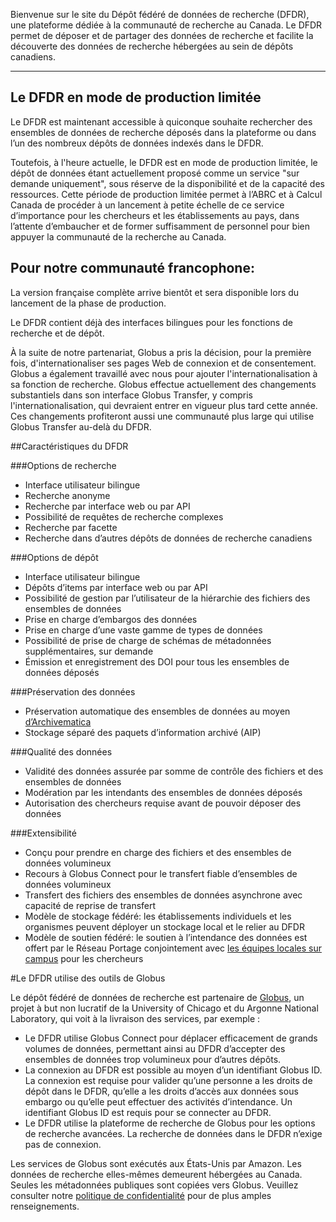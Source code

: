 Bienvenue sur le site du Dépôt fédéré de données de recherche (DFDR), une plateforme dédiée à la communauté de recherche au Canada. Le DFDR permet de déposer et de partager des données de recherche et facilite la découverte des données de recherche hébergées au sein de dépôts canadiens.

<hr/>
<div class="demo-text" style="display:none">

**Version de démonstration du DFDR**

Cette [version de démonstration du DFDR](https://demo.frdr-dfdr.ca/) sert uniquement à des fins d’essai et de démonstration. Elle permet des démonstrations de dépôt, de recherche et de préservation. Toutefois, elle ne retient aucune donnée pour une durée quelconque.

Dans la mesure du possible, cette version de démonstration compile les caractéristiques et les capacités de la version de production; elle peut donc être utile pour expliquer ou apprendre à connaître le DFDR.

La version de démonstration comporte le mot «Demo» dans la bannière supérieure.

Si vous ne voulez PAS la version de démonstration, cliquez le lien à la version de production du DFDR. Cependant, puisque la version de production crée des identifiants numériques d’objet (DOI) permanents et enregistrés ainsi que des copies de préservation, elle doit uniquement être utilisée pour faire de vrais dépôts de données — elle ne doit pas être utilisée pour des démonstrations ou des essais.

Notez que les données déposées dans la version de démonstration du DFDR peuvent quand même être découvertes et téléchargées par d’autres utilisateurs de la version de démonstration du DFDR. Les dépôts dans la version de démonstration sont indexés séparément de la version de production. C’est une mesure nécessaire pour pouvoir démontrer la fonctionnalité. Par conséquent, toutes les données déposées dans la version de démonstration devraient être partageables et ne pas être sensibles.

**Les dépôts dans la version de démonstration du DFDR seront supprimés périodiquement sans préavis.**

</div>

## Le DFDR en mode de production limitée

Le DFDR est maintenant accessible à quiconque souhaite rechercher des ensembles de données de recherche déposés dans la plateforme ou dans l’un des nombreux dépôts de données indexés dans le DFDR.

Toutefois, à l'heure actuelle, le DFDR est en mode de production limitée, le dépôt de données étant actuellement proposé comme un service "sur demande uniquement", sous réserve de la disponibilité et de la capacité des ressources.  Cette période de production limitée permet à l’ABRC et à Calcul Canada de procéder à un lancement à petite échelle de ce service d’importance pour les chercheurs et les établissements au pays, dans l’attente d’embaucher et de former suffisamment de personnel pour bien appuyer la communauté de la recherche au Canada.


## Pour notre communauté francophone:

La version française complète arrive bientôt et sera disponible lors du lancement de la phase de production.

Le DFDR contient déjà des interfaces bilingues pour les fonctions de recherche et de dépôt.

À la suite de notre partenariat, Globus a pris la décision, pour la première fois, d'internationaliser ses pages Web de connexion et de consentement.
Globus a également travaillé avec nous pour ajouter l'internationalisation à sa fonction de recherche.
Globus effectue actuellement des changements substantiels dans son interface Globus Transfer, y compris l'internationalisation, qui devraient entrer en vigueur plus tard cette année. Ces changements profiteront aussi une communauté plus large qui utilise Globus Transfer au-delà du DFDR.


##Caractéristiques du DFDR

###Options de recherche

* Interface utilisateur bilingue
* Recherche anonyme
* Recherche par interface web ou par API
* Possibilité de requêtes de recherche complexes
* Recherche par facette
* Recherche dans d’autres dépôts de données de recherche canadiens

###Options de dépôt

* Interface utilisateur bilingue
* Dépôts d’items par interface web ou par API
* Possibilité de gestion par l’utilisateur de la hiérarchie des fichiers des ensembles de données
* Prise en charge d’embargos des données
* Prise en charge d’une vaste gamme de types de données
* Possibilité de prise de charge de schémas de métadonnées supplémentaires, sur demande
* Émission et enregistrement des DOI pour tous les ensembles de données déposés

###Préservation des données

* Préservation automatique des ensembles de données au moyen [d’Archivematica](https://www.archivematica.org/en/)
* Stockage séparé des paquets d’information archivé (AIP)

###Qualité des données

* Validité des données assurée par somme de contrôle des fichiers et des ensembles de données
* Modération par les intendants des ensembles de données déposés
* Autorisation des chercheurs requise avant de pouvoir déposer des données

###Extensibilité

* Conçu pour prendre en charge des fichiers et des ensembles de données volumineux
* Recours à Globus Connect pour le transfert fiable d’ensembles de données volumineux
* Transfert des fichiers des ensembles de données asynchrone avec capacité de reprise de transfert
* Modèle de stockage fédéré: les établissements individuels et les organismes peuvent déployer un stockage local et le relier au DFDR
* Modèle de soutien fédéré: le soutien à l’intendance des données est offert par le Réseau Portage conjointement avec [les équipes locales sur campus](https://portagenetwork.ca/fr/comment-gerer-vos-donnees/personne-ressource-dans-votre-institution/) pour les chercheurs

#Le DFDR utilise des outils de Globus

Le dépôt fédéré de données de recherche est partenaire de [Globus](https://www.globus.org/), un projet à but non lucratif de la University of Chicago et du Argonne National Laboratory, qui voit à la livraison des services, par exemple :

* Le DFDR utilise Globus Connect pour déplacer efficacement de grands volumes de données, permettant ainsi au DFDR d’accepter des ensembles de données trop volumineux pour d’autres dépôts.
* La connexion au DFDR est possible au moyen d’un identifiant Globus ID. La connexion est requise pour valider qu’une personne a les droits de dépôt dans le DFDR, qu’elle a les droits d’accès aux données sous embargo ou qu’elle peut effectuer des activités d’intendance. Un identifiant Globus ID est requis pour se connecter au DFDR.
* Le DFDR utilise la plateforme de recherche de Globus pour les options de recherche avancées. La recherche de données dans le DFDR n’exige pas de connexion.

Les services de Globus sont exécutés aux États-Unis par Amazon. Les données de recherche elles-mêmes demeurent hébergées au Canada. Seules les métadonnées publiques sont copiées vers Globus. Veuillez consulter notre [politique de confidentialité](/docs/fr/conditions_d'utilisation/) pour de plus amples renseignements.

